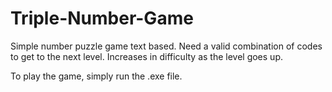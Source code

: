 # Triple-Number-Game
Simple number puzzle game text based. Need a valid combination of codes to get to the next level. Increases in difficulty as the level goes up.

To play the game, simply run the .exe file.
